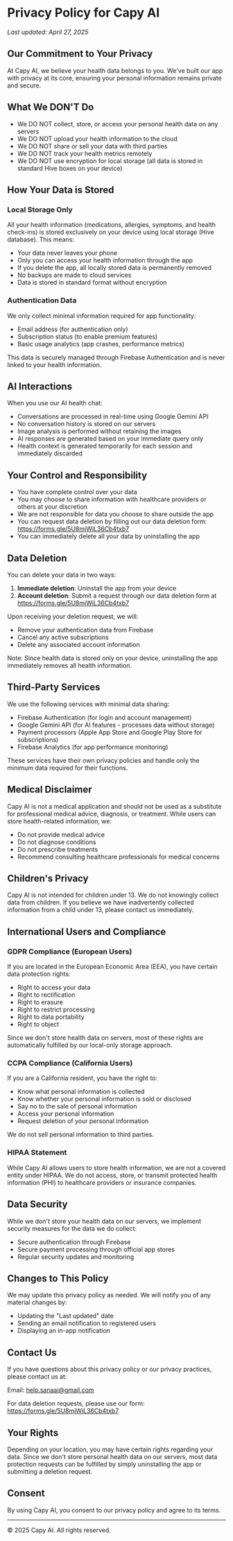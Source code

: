 # Privacy Policy for Capy AI

*Last updated: April 27, 2025*

## Our Commitment to Your Privacy

At Capy AI, we believe your health data belongs to you. We've built our app with privacy at its core, ensuring your personal information remains private and secure.

## What We DON'T Do

- We DO NOT collect, store, or access your personal health data on any servers
- We DO NOT upload your health information to the cloud
- We DO NOT share or sell your data with third parties
- We DO NOT track your health metrics remotely
- We DO NOT use encryption for local storage (all data is stored in standard Hive boxes on your device)

## How Your Data is Stored

### Local Storage Only
All your health information (medications, allergies, symptoms, and health check-ins) is stored exclusively on your device using local storage (Hive database). This means:

- Your data never leaves your phone
- Only you can access your health information through the app
- If you delete the app, all locally stored data is permanently removed
- No backups are made to cloud services
- Data is stored in standard format without encryption

### Authentication Data
We only collect minimal information required for app functionality:
- Email address (for authentication only)
- Subscription status (to enable premium features)
- Basic usage analytics (app crashes, performance metrics)

This data is securely managed through Firebase Authentication and is never linked to your health information.

## AI Interactions

When you use our AI health chat:
- Conversations are processed in real-time using Google Gemini API
- No conversation history is stored on our servers
- Image analysis is performed without retaining the images
- AI responses are generated based on your immediate query only
- Health context is generated temporarily for each session and immediately discarded

## Your Control and Responsibility

- You have complete control over your data
- You may choose to share information with healthcare providers or others at your discretion
- We are not responsible for data you choose to share outside the app
- You can request data deletion by filling out our data deletion form: https://forms.gle/5U8mjWiL36Cb4txb7
- You can immediately delete all your data by uninstalling the app

## Data Deletion

You can delete your data in two ways:
1. **Immediate deletion**: Uninstall the app from your device
2. **Account deletion**: Submit a request through our data deletion form at https://forms.gle/5U8mjWiL36Cb4txb7

Upon receiving your deletion request, we will:
- Remove your authentication data from Firebase
- Cancel any active subscriptions
- Delete any associated account information

Note: Since health data is stored only on your device, uninstalling the app immediately removes all health information.

## Third-Party Services

We use the following services with minimal data sharing:
- Firebase Authentication (for login and account management)
- Google Gemini API (for AI features - processes data without storage)
- Payment processors (Apple App Store and Google Play Store for subscriptions)
- Firebase Analytics (for app performance monitoring)

These services have their own privacy policies and handle only the minimum data required for their functions.

## Medical Disclaimer

Capy AI is not a medical application and should not be used as a substitute for professional medical advice, diagnosis, or treatment. While users can store health-related information, we:
- Do not provide medical advice
- Do not diagnose conditions
- Do not prescribe treatments
- Recommend consulting healthcare professionals for medical concerns

## Children's Privacy

Capy AI is not intended for children under 13. We do not knowingly collect data from children. If you believe we have inadvertently collected information from a child under 13, please contact us immediately.

## International Users and Compliance

### GDPR Compliance (European Users)
If you are located in the European Economic Area (EEA), you have certain data protection rights:
- Right to access your data
- Right to rectification
- Right to erasure
- Right to restrict processing
- Right to data portability
- Right to object

Since we don't store health data on servers, most of these rights are automatically fulfilled by our local-only storage approach.

### CCPA Compliance (California Users)
If you are a California resident, you have the right to:
- Know what personal information is collected
- Know whether your personal information is sold or disclosed
- Say no to the sale of personal information
- Access your personal information
- Request deletion of your personal information

We do not sell personal information to third parties.

### HIPAA Statement
While Capy AI allows users to store health information, we are not a covered entity under HIPAA. We do not access, store, or transmit protected health information (PHI) to healthcare providers or insurance companies.

## Data Security

While we don't store your health data on our servers, we implement security measures for the data we do collect:
- Secure authentication through Firebase
- Secure payment processing through official app stores
- Regular security updates and monitoring

## Changes to This Policy

We may update this privacy policy as needed. We will notify you of any material changes by:
- Updating the "Last updated" date
- Sending an email notification to registered users
- Displaying an in-app notification

## Contact Us

If you have questions about this privacy policy or our privacy practices, please contact us at:

Email: help.sanaai@gmail.com

For data deletion requests, please use our form: https://forms.gle/5U8mjWiL36Cb4txb7

## Your Rights

Depending on your location, you may have certain rights regarding your data. Since we don't store personal health data on our servers, most data protection requests can be fulfilled by simply uninstalling the app or submitting a deletion request.

## Consent

By using Capy AI, you consent to our privacy policy and agree to its terms.

---

© 2025 Capy AI. All rights reserved.
